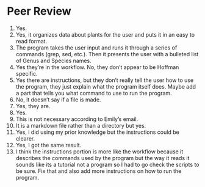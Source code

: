 # Peer Review

1. Yes.
2. Yes, it organizes data about plants for the user and puts it in an easy to read format.
3. The program takes the user input and runs it through a series of commands (grep, sed, etc.). Then it presents the user with a bulleted list of Genus and Species names.
4. Yes they’re in the workflow. No, they don’t appear to be Hoffman specific.
5. Yes there are instructions, but they don’t really tell the user how to use the program, they just explain what the program itself does. Maybe add a part that tells you what command to use to run the program.
6. No, it doesn’t say if a file is made.
7. Yes, they are.
8. Yes. 
9. This is not necessary according to Emily’s email.
10. It is a markdown file rather than a directory but yes.
11. Yes, i did using my prior knowledge but the instructions could be clearer.
12. Yes, I got the same result. 
13. I think the instructions portion is more like the workflow because it describes the commands used by the program but the way it reads it sounds like its a tutorial not a program so I had to go check the scripts to be sure. Fix that and also add more instructions on how to run the program. 
